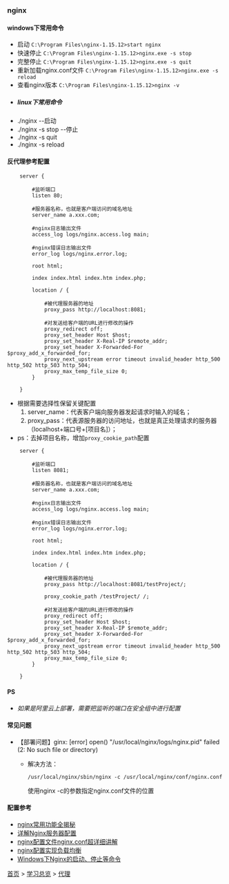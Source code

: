 ### nginx

#### windows下常用命令
* 启动 `C:\Program Files\nginx-1.15.12>start nginx`
* 快速停止 `C:\Program Files\nginx-1.15.12>nginx.exe -s stop`
* 完整停止 `C:\Program Files\nginx-1.15.12>nginx.exe -s quit`
* 重新加载nginx.conf文件 `C:\Program Files\nginx-1.15.12>nginx.exe -s reload`
* 查看nginx版本 `C:\Program Files\nginx-1.15.12>nginx -v`
* ##### linux下常用命令
* ./nginx --启动
* ./nginx -s stop --停止
* ./nginx -s quit
* ./nginx -s reload

#### 反代理参考配置
```config
    server {
        
        #监听端口
        listen 80;
        
        #服务器名称，也就是客户端访问的域名地址
        server_name a.xxx.com;
        
        #nginx日志输出文件
        access_log logs/nginx.access.log main;
        
        #nginx错误日志输出文件
        error_log logs/nginx.error.log;
        
        root html;
        
        index index.html index.htm index.php;
        
        location / {
            
            #被代理服务器的地址
            proxy_pass http://localhost:8081;
            
            #对发送给客户端的URL进行修改的操作
            proxy_redirect off;
            proxy_set_header Host $host;
            proxy_set_header X-Real-IP $remote_addr;
            proxy_set_header X-Forwarded-For $proxy_add_x_forwarded_for;
            proxy_next_upstream error timeout invalid_header http_500 http_502 http_503 http_504;
            proxy_max_temp_file_size 0;
        }
        
    }
```
* 根据需要选择性保留关键配置
    1. server_name：代表客户端向服务器发起请求时输入的域名；
    2. proxy_pass：代表源服务器的访问地址，也就是真正处理请求的服务器（localhost+端口号+[项目名]）；
* ps：去掉项目名称，增加`proxy_cookie_path`配置
```config
    server {
        
        #监听端口
        listen 8081;
        
        #服务器名称，也就是客户端访问的域名地址
        server_name a.xxx.com;
        
        #nginx日志输出文件
        access_log logs/nginx.access.log main;
        
        #nginx错误日志输出文件
        error_log logs/nginx.error.log;
        
        root html;
        
        index index.html index.htm index.php;
        
        location / {
            
            #被代理服务器的地址
            proxy_pass http://localhost:8081/testProject/;

            proxy_cookie_path /testProject/ /;
            
            #对发送给客户端的URL进行修改的操作
            proxy_redirect off;
            proxy_set_header Host $host;
            proxy_set_header X-Real-IP $remote_addr;
            proxy_set_header X-Forwarded-For $proxy_add_x_forwarded_for;
            proxy_next_upstream error timeout invalid_header http_500 http_502 http_503 http_504;
            proxy_max_temp_file_size 0;
        }
        
    }
```

#### PS
* *如果是阿里云上部署，需要把监听的端口在安全组中进行配置*

#### 常见问题
* 【部署问题】ginx: [error] open() "/usr/local/nginx/logs/nginx.pid" failed (2: No such file or directory)
  * 解决方法：

    ```config
    /usr/local/nginx/sbin/nginx -c /usr/local/nginx/conf/nginx.conf
    ```
    使用nginx -c的参数指定nginx.conf文件的位置

#### 配置参考
* [nginx常用功能全揭秘](https://yq.aliyun.com/articles/668093?spm=a2c4e.11155472.0.0.ef667c1bBD58ZQ)
* [详解Nginx服务器配置](http://baijiahao.baidu.com/s?id=1604485941272024493&wfr=spider&for=pc)
* [nginx配置文件nginx.conf超详细讲解](https://www.cnblogs.com/liang-wei/p/5849771.html)
* [nginx配置实现负载均衡](https://baijiahao.baidu.com/s?id=1612046399354825956&wfr=spider&for=pc)
* [Windows下Nginx的启动、停止等命令](https://www.cnblogs.com/kevin1990/p/6821948.html)


[首页](../../README.md) > [学习总览](../../introduction/studyCatalogList.md) > [代理](Proxy.md)
